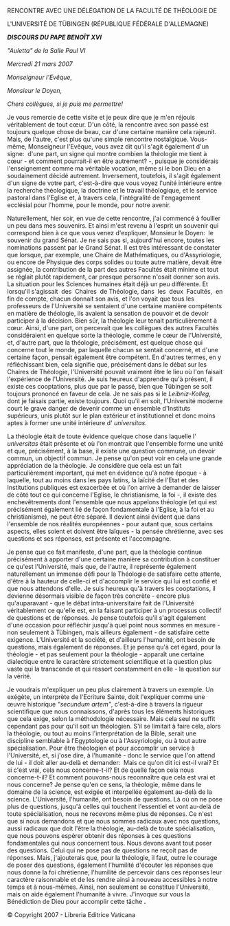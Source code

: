 RENCONTRE AVEC UNE DÉLÉGATION DE LA FACULTÉ DE THÉOLOGIE DE

L'UNIVERSITÉ DE TÜBINGEN (RÉPUBLIQUE FÉDÉRALE D'ALLEMAGNE)

***DISCOURS DU PAPE BENOÎT XVI***

*"Auletta" de la Salle Paul VI*

*Mercredi 21 mars 2007*

*Monseigneur l'Evêque,*

*Monsieur le Doyen,*

*Chers collègues, si je puis me permettre!*

Je vous remercie de cette visite et je peux dire que je m'en réjouis véritablement de tout cœur. D'un côté, la rencontre avec son passé est toujours quelque chose de beau, car d'une certaine manière cela rajeunit. Mais, de l'autre, c'est plus qu'une simple rencontre nostalgique. Vous-même, Monseigneur l'Evêque, vous avez dit qu'il s'agit également d'un signe:  d'une part, un signe qui montre combien la théologie me tient à cœur - et comment pourrait-il en être autrement? -, puisque je considérais l'enseignement comme ma véritable vocation, même si le bon Dieu en a soudainement décidé autrement. Inversement, toutefois, il s'agit également d'un signe de votre part, c'est-à-dire que vous voyez l'unité intérieure entre la recherche théologique, la doctrine et le travail théologique, et le service pastoral dans l'Eglise et, à travers cela, l'intégralité de l'engagement ecclésial pour l'homme, pour le monde, pour notre avenir.

Naturellement, hier soir, en vue de cette rencontre, j'ai commencé à fouiller un peu dans mes souvenirs. Et ainsi m'est revenu à l'esprit un souvenir qui correspond bien à ce que vous venez d'expliquer, Monsieur le Doyen:  le souvenir du grand Sénat. Je ne sais pas si, aujourd'hui encore, toutes les nominations passent par le Grand Sénat. Il est très intéressant de constater que lorsque, par exemple, une Chaire de Mathématiques, ou d'Assyriologie, ou encore de Physique des corps solides ou toute autre matière, devait être assignée, la contribution de la part des autres Facultés était minime et tout se réglait plutôt rapidement, car presque personne n'osait donner son avis. La situation pour les Sciences humaines était déjà un peu différente. Et lorsqu'il s'agissait  des  Chaires  de Théologie, dans  les  deux  Facultés,  en fin de compte, chacun donnait son avis, et l'on voyait que tous les professeurs de l'Université se sentaient d'une certaine manière compétents en matière de théologie, ils avaient la sensation de pouvoir et de devoir participer à la décision. Bien sûr, la théologie leur tenait particulièrement à cœur. Ainsi, d'une part, on percevait que les collègues des autres Facultés considéraient en quelque sorte la théologie, comme le cœur de l'Université, et, d'autre part, que la théologie, précisément, est quelque chose qui concerne tout le monde, par laquelle chacun se sentait concerné, et d'une certaine façon, pensait également être compétent. En d'autres termes, en y réfléchissant bien, cela signifie que, précisément dans le débat sur les Chaires de Théologie, l'Université pouvait vraiment être le lieu où l'on faisait l'expérience de l'Université. Je suis heureux d'apprendre qu'à présent, il existe ces cooptations, plus que par le passé, bien que Tübingen se soit toujours prononcé en faveur de cela. Je ne sais pas si le *Leibniz-Kolleg*, dont je faisais partie, existe toujours. Quoi qu'il en soit, l'Université moderne court le grave danger de devenir comme un ensemble d'Instituts supérieurs, unis plutôt sur le plan extérieur et institutionnel et donc moins aptes à former une unité intérieure d' *universitas*.

La théologie était de toute évidence quelque chose dans laquelle l' *universitas* était présente et où l'on montrait que l'ensemble forme une unité et que, précisément, à la base, il existe une question commune, un devoir commun, un objectif commun. Je pense qu'on peut voir en cela une grande appréciation de la théologie. Je considère que cela est un fait particulièrement important, qui met en évidence qu'à notre époque - à laquelle, tout au moins dans les pays latins, la laïcité de l'Etat et des Institutions publiques est exacerbée et où l'on arrive à demander de laisser de côté tout ce qui concerne l'Eglise, le christianisme, la foi -, il existe des enchevêtrements dont l'ensemble que nous appelons théologie (et qui est précisément également lié de façon fondamentale à l'Eglise, à la foi et au christianisme), ne peut être séparé. Il devient ainsi évident que dans l'ensemble de nos réalités européennes - pour autant que, sous certains aspects, elles soient et doivent être laïques - la pensée chrétienne, avec ses questions et ses réponses, est présente et l'accompagne.

Je pense que ce fait manifeste, d'une part, que la théologie continue précisément à apporter d'une certaine manière sa contribution à constituer ce qu'est l'Université, mais que, de l'autre, il représente également naturellement un immense défi pour la Théologie de satisfaire cette attente, d'être à la hauteur de celle-ci et d'accomplir le service qui lui est confié et que nous attendons d'elle. Je suis heureux qu'à travers les cooptations, il devienne désormais visible de façon très concrète - encore plus qu'auparavant - que le débat intra-universitaire fait de l'Université véritablement ce qu'elle est, en la faisant participer à un processus collectif de questions et de réponses. Je pense toutefois qu'il s'agit également d'une occasion pour réfléchir jusqu'à quel point nous sommes en mesure - non seulement à Tübingen, mais ailleurs également - de satisfaire cette exigence. L'Université et la société, et d'ailleurs l'humanité, ont besoin de questions, mais également de réponses. Et je pense qu'à cet égard, pour la théologie - et pas seulement pour la théologie - apparaît une certaine dialectique entre le caractère strictement scientifique et la question plus vaste qui la transcende et qui ressort constamment en elle - la question sur la vérité.

Je voudrais m'expliquer un peu plus clairement à travers un exemple. Un exégète, un interprète de l'Ecriture Sainte, doit l'expliquer comme une œuvre historique *"secundum artem"*, c'est-à-dire à travers la rigueur scientifique que nous connaissons, d'après tous les éléments historiques que cela exige, selon la méthodologie nécessaire. Mais cela seul ne suffit cependant pas pour qu'il soit un théologien. S'il se limitait à faire cela, alors la théologie, ou tout au moins l'interprétation de la Bible, serait une discipline semblable à l'Egyptologie ou à l'Assyriologie, ou à tout autre spécialisation. Pour être théologien et pour accomplir un service à l'Université, et, si j'ose dire, à l'humanité - donc le service que l'on attend de lui - il doit aller au-delà et demander:  Mais ce qu'on dit ici est-il vrai? Et si c'est vrai, cela nous concerne-t-il? Et de quelle façon cela nous concerne-t-il? Et comment pouvons-nous reconnaître que cela est vrai et nous concerne? Je pense qu'en ce sens, la théologie, même dans le domaine de la science, est exigée et interpellée également au-delà de la science. L'Université, l'humanité, ont besoin de questions. Là où on ne pose plus de questions, jusqu'à celles qui touchent l'essentiel et vont au-delà de toute spécialisation, nous ne recevons même plus de réponses. Ce n'est que si nous demandons et que nous sommes radicaux avec nos questions, aussi radicaux que doit l'être la théologie, au-delà de toute spécialisation, que nous pouvons espérer obtenir des réponses à ces questions fondamentales qui nous concernent tous. Nous devons avant tout poser des questions. Celui qui ne pose pas de questions ne reçoit pas de réponses. Mais, j'ajouterais que, pour la théologie, il faut, outre le courage de poser des questions, également l'humilité d'écouter les réponses que nous donne la foi chrétienne; l'humilité de percevoir dans ces réponses leur caractère raisonnable et de les rendre ainsi à nouveau accessibles à notre temps et à nous-mêmes. Ainsi, non seulement se constitue l'Université, mais on aide également l'humanité à vivre. J'invoque sur vous la Bénédiction de Dieu pour accomplir cette tâche **.**

© Copyright 2007 - Libreria Editrice Vaticana